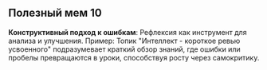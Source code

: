 ## Полезный мем 10

**Конструктивный подход к ошибкам**: Рефлексия как инструмент для анализа и улучшения. Пример: Топик "Интеллект - короткое ревью усвоенного" подразумевает краткий обзор знаний, где ошибки или пробелы превращаются в уроки, способствуя росту через самокритику.